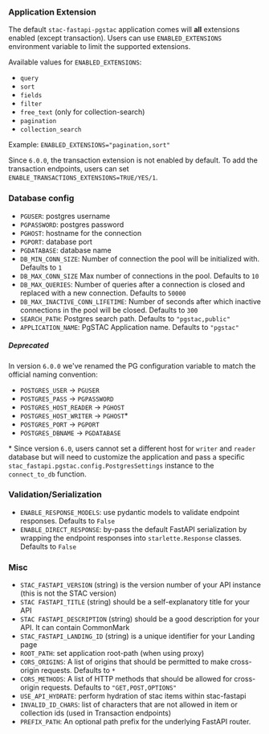

### Application Extension

The default `stac-fastapi-pgstac` application comes will **all** extensions enabled (except transaction). Users can use `ENABLED_EXTENSIONS` environment variable to limit the supported extensions.

Available values for `ENABLED_EXTENSIONS`:

- `query`
- `sort`
- `fields`
- `filter`
- `free_text` (only for collection-search)
- `pagination`
- `collection_search`

Example: `ENABLED_EXTENSIONS="pagination,sort"`


Since `6.0.0`, the transaction extension is not enabled by default. To add the transaction endpoints, users can set `ENABLE_TRANSACTIONS_EXTENSIONS=TRUE/YES/1`.

### Database config

- `PGUSER`: postgres username
- `PGPASSWORD`: postgres password
- `PGHOST`: hostname for the connection
- `PGPORT`: database port
- `PGDATABASE`: database name
- `DB_MIN_CONN_SIZE`: Number of connection the pool will be initialized with. Defaults to `1`
- `DB_MAX_CONN_SIZE` Max number of connections in the pool. Defaults to `10`
- `DB_MAX_QUERIES`: Number of queries after a connection is closed and replaced with a new connection. Defaults to `50000`
- `DB_MAX_INACTIVE_CONN_LIFETIME`: Number of seconds after which inactive connections in the pool will be closed. Defaults to `300`
- `SEARCH_PATH`: Postgres search path. Defaults to `"pgstac,public"`
- `APPLICATION_NAME`: PgSTAC Application name. Defaults to `"pgstac"`

##### Deprecated

In version `6.0.0` we've renamed the PG configuration variable to match the official naming convention:

- `POSTGRES_USER` -> `PGUSER`
- `POSTGRES_PASS` -> `PGPASSWORD`
- `POSTGRES_HOST_READER` -> `PGHOST`
- `POSTGRES_HOST_WRITER` -> `PGHOST`*
- `POSTGRES_PORT` -> `PGPORT`
- `POSTGRES_DBNAME` -> `PGDATABASE`

\* Since version `6.0`, users cannot set a different host for `writer` and `reader` database but will need to customize the application and pass a specific `stac_fastapi.pgstac.config.PostgresSettings` instance to the `connect_to_db` function.

### Validation/Serialization

- `ENABLE_RESPONSE_MODELS`: use pydantic models to validate endpoint responses. Defaults to `False`
- `ENABLE_DIRECT_RESPONSE`: by-pass the default FastAPI serialization by wrapping the endpoint responses into `starlette.Response` classes. Defaults to `False`

### Misc

- `STAC_FASTAPI_VERSION` (string) is the version number of your API instance (this is not the STAC version)
- `STAC FASTAPI_TITLE` (string) should be a self-explanatory title for your API
- `STAC FASTAPI_DESCRIPTION` (string) should be a good description for your API. It can contain CommonMark
- `STAC_FASTAPI_LANDING_ID` (string) is a unique identifier for your Landing page
- `ROOT_PATH`: set application root-path (when using proxy)
- `CORS_ORIGINS`: A list of origins that should be permitted to make cross-origin requests. Defaults to `*`
- `CORS_METHODS`: A list of HTTP methods that should be allowed for cross-origin requests. Defaults to `"GET,POST,OPTIONS"`
- `USE_API_HYDRATE`: perform hydration of stac items within stac-fastapi
- `INVALID_ID_CHARS`: list of characters that are not allowed in item or collection ids (used in Transaction endpoints)
- `PREFIX_PATH`: An optional path prefix for the underlying FastAPI router.
